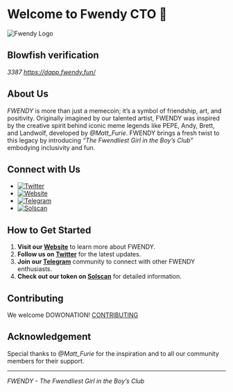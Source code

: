 # Welcome to Fwendy CTO 🔵

![Fwendy Logo](https://dapp.fwendy.fun/static/media/asset.3e90dc7c73cd8f911dee.webp)

## Blowfish verification

*3387*
*https://dapp.fwendy.fun/*

## About Us
*FWENDY* is more than just a memecoin; it’s a symbol of friendship, art, and positivity. Originally imagined by our talented artist, FWENDY was inspired by the creative spirit behind iconic meme legends like PEPE, Andy, Brett, and Landwolf, developed by *@Matt_Furie*. FWENDY brings a fresh twist to this legacy by introducing *“The Fwendliest Girl in the Boy’s Club”* embodying inclusivity and fun.

## Connect with Us

- [![Twitter](https://img.shields.io/badge/Twitter-1DA1F2?style=for-the-badge&logo=twitter&logoColor=white)](https://x.com/solfwendy)
- [![Website](https://img.shields.io/badge/Website-4285F4?style=for-the-badge&logo=google-chrome&logoColor=white)](https://fwendy.fun/)
- [![Telegram](https://img.shields.io/badge/Telegram-0088CC?style=for-the-badge&logo=telegram&logoColor=white)](https://t.me/+bCW6NVl-Q3NkMWU1)
- [![Solscan](https://img.shields.io/badge/Solscan-00A3E0?style=for-the-badge&logo=solana&logoColor=white)](https://solscan.io/token/C6DjtE9srgmU2EYmVy5DSp6THRoQi5ij2j8b8k5ppump)

## How to Get Started

1. **Visit our [Website](https://fwendy.fun/)** to learn more about FWENDY.
2. **Follow us on [Twitter](https://x.com/solfwendy)** for the latest updates.
3. **Join our [Telegram](https://t.me/+bCW6NVl-Q3NkMWU1)** community to connect with other FWENDY enthusiasts.
4. **Check out our token on [Solscan](https://solscan.io/token/C6DjtE9srgmU2EYmVy5DSp6THRoQi5ij2j8b8k5ppump)** for detailed information.


## Contributing

We welcome DOWONATION! [CONTRIBUTING](CONTRIBUTING.md) 

## Acknowledgement

Special thanks to *@Matt_Furie* for the inspiration and to all our community members for their support.

---

*FWENDY - The Fwendliest Girl in the Boy’s Club*